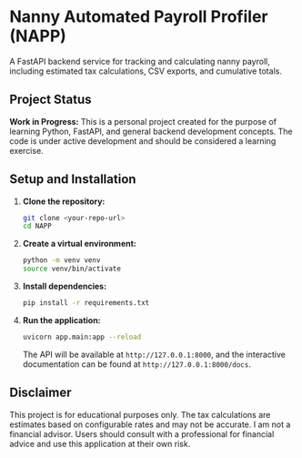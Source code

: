 # Nanny Automated Payroll Profiler (NAPP)

A FastAPI backend service for tracking and calculating nanny payroll, including estimated tax calculations, CSV exports, and cumulative totals.

## Project Status

**Work in Progress:** This is a personal project created for the purpose of learning Python, FastAPI, and general backend development concepts. The code is under active development and should be considered a learning exercise.

## Setup and Installation

1.  **Clone the repository:**
    ```bash
    git clone <your-repo-url>
    cd NAPP
    ```

2.  **Create a virtual environment:**
    ```bash
    python -m venv venv
    source venv/bin/activate
    ```

3.  **Install dependencies:**
    ```bash
    pip install -r requirements.txt
    ```

4.  **Run the application:**
    ```bash
    uvicorn app.main:app --reload
    ```
    The API will be available at `http://127.0.0.1:8000`, and the interactive documentation can be found at `http://127.0.0.1:8000/docs`.


## Disclaimer

This project is for educational purposes only. The tax calculations are estimates based on configurable rates and may not be accurate. I am not a financial advisor. Users should consult with a professional for financial advice and use this application at their own risk. 